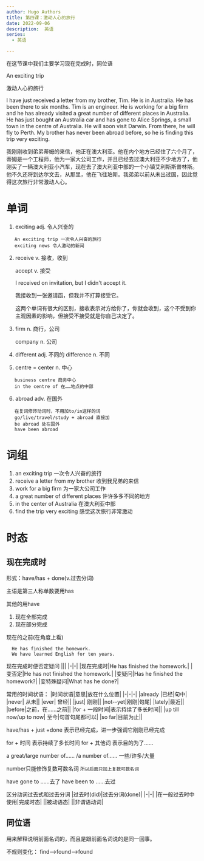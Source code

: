 ```yaml
---
author: Hugo Authors
title: 第四课：激动人心的旅行
date: 2022-09-06
description:  英语
series:
  - 英语

---
```

在这节课中我们主要学习现在完成时，同位语

<!--more-->

An exciting trip 

激动人心的旅行

I have just received a letter from my brother, Tim. He is in Australia. He has been there to six months. Tim is an engineer. He is working for a big firm and he has already visited a great number of different places in Australia. He has just bought an Australia car and has gone to Alice Springs, a small town in the centre of Australia. He will soon visit Darwin. From there, he will fly to Perth. My brother has never been abroad before, so he is finding this trip very exciting.

我刚刚收到弟弟蒂姆的来信，他正在澳大利亚。他在内个地方已经住了六个月了，蒂姆是一个工程师，他为一家大公司工作，并且已经去过澳大利亚不少地方了，他刚买了一辆澳大利亚小汽车，现在去了澳大利亚中部的一个小镇艾利斯斯普林斯。他不久还将到达尔文去，从那里，他在飞往珀斯。我弟弟以前从未出过国，因此觉得这次旅行非常激动人心。

# 单词
 1. exciting adj. 令人兴奋的
 ```
    An exciting trip 一次令人兴奋的旅行
    exciting news 令人激动的新闻
 ```
 2. receive v. 接收，收到
    
    accept v. 接受

    I received on invitation, but I didn't accept it.

    我接收到一张邀请函，但我并不打算接受它。

    这两个单词有很大的区别，接收表示对方给你了，你就会收到，这个不受到你主观因素的影响，但接受不接受就是你自己决定了。
 
 3. firm n. 商行，公司

    company n. 公司

 4. different adj. 不同的
    difference n. 不同

 5. centre = center n. 中心
 ```
    business centre 商务中心
    in the centre of 在……地点的中部
 ```  

 6. abroad adv. 在国外
 ```
    在复词修饰动词时，不用加to/in这样的词
    go/live/travel/study + abroad 直接加
    be abroad 处在国外
    have been abroad 
 ```

 # 词组
1. an exciting trip 一次令人兴奋的旅行
2. receive a letter from my brother 收到我兄弟的来信
3. work for a big firm 为一家大公司工作
4. a great number of different places 许许多多不同的地方
5. in the center of Australia 在澳大利亚中部
6. find the trip very exciting 感觉这次旅行非常激动

 # 时态
 ## 现在完成时
 
 形式：have/has + done(v.过去分词)

 主语是第三人称单数要用has

 其他的用have

 1. 现在全部完成
 2. 现在部分完成

 现在的之前(在角度上看)
```
  He has finished the homework.
  We have learned English for ten years.
```

现在完成时便否定疑问
|||
|-|-|
|现在完成时|He has finished the homework.|
|变否定|He has not finished the homework.|
|变疑问|Has he finished the homework?|
|变特殊疑问|What has he done?|
 

常用的时间状语：
|时间状语|意思|放在什么位置|
|-|-|-|
|already |已经|句中|
|never| 从未||
|ever| 曾经||
|just| 刚刚||
|not--yet|刚刚|句尾|
|lately|最近||
|before|之前，在……之前||
|for + 一段时间|表示持续了多长时间|| 
|up till now/up to now| 至今|句首句尾都可以|
|so far|目前为止||

have/has + just +done
表示已经完成，进一步强调它刚刚已经完成

for + 时间 表示持续了多长时间
for + 其他词 表示目的为了……

a great/large number of…… /a number of…… 一些/许多/大量

number只能修饰复数可数名词  `所以后面只加上复数可数名词`

have gone to ……去了
have been to ……去过

区分动词过去式和过去分词
|过去时(did)|过去分词(done)|
|-|-|
|在一般过去时中使用|完成时态|
||被动语态|
||非谓语动词|

## 同位语
用来解释说明前面名词的，而且是跟前面名词说的是同一回事。

不规则变化：
find-->found-->found